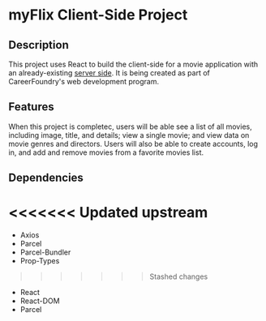# myFlix Client-Side Project

## Description
This project uses React to build the client-side for a movie application with an already-existing [server side](https://github.com/sarahmjenkins/movie_api). It is being created as part of CareerFoundry's web development program.

## Features
When this project is completec, users will be able see a list of all movies, including image, title, and details; view a single movie; and view data on movie genres and directors. Users will also be able to create accounts, log in, and add and remove movies from a favorite movies list.

## Dependencies
<<<<<<< Updated upstream
=======
- Axios
- Parcel
- Parcel-Bundler
- Prop-Types
>>>>>>> Stashed changes
- React
- React-DOM
- Parcel